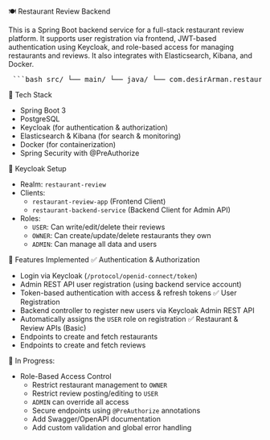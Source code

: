 🍽️ Restaurant Review Backend

This is a Spring Boot backend service for a full-stack restaurant review platform. It supports user registration via frontend, JWT-based authentication using Keycloak, and role-based access for managing restaurants and reviews. It also integrates with Elasticsearch, Kibana, and Docker.

<pre> ```bash src/ └── main/ └── java/ └── com.desirArman.restaurant/ ├── config/ # Keycloak config, security ├── controllers/ # REST API controllers ├── domain/ │ ├── dtos/ # DTOs for API requests/responses │ ├── entities/ # JPA Entities │ └── GeoLocation/ # Embedded location data ├── exceptions/ # Custom exception handling ├── mappers/ # DTO <-> Entity mappers ├── repositories/ # Spring Data JPA Repos └── services/ # Business logic ``` </pre>



🚀 Tech Stack
  - Spring Boot 3
  - PostgreSQL
  - Keycloak (for authentication & authorization)
  - Elasticsearch & Kibana (for search & monitoring)
  - Docker (for containerization)
  - Spring Security with @PreAuthorize

🔐 Keycloak Setup
  - Realm: `restaurant-review`
  - Clients:
    - `restaurant-review-app` (Frontend Client)
    - `restaurant-backend-service` (Backend Client for Admin API)
  - Roles:
    - `USER`: Can write/edit/delete their reviews
    - `OWNER`: Can create/update/delete restaurants they own
    - `ADMIN`: Can manage all data and users
      
🚀 Features Implemented
 ✅ Authentication & Authorization
- Login via Keycloak (`/protocol/openid-connect/token`)
- Admin REST API user registration (using backend service account)
- Token-based authentication with access & refresh tokens
✅ User Registration
- Backend controller to register new users via Keycloak Admin REST API
- Automatically assigns the `USER` role on registration
 ✅ Restaurant & Review APIs (Basic)
- Endpoints to create and fetch restaurants
- Endpoints to create and fetch reviews

🔄 In Progress:
- Role-Based Access Control
  - Restrict restaurant management to `OWNER`
  - Restrict review posting/editing to `USER`
  - `ADMIN` can override all access
  - Secure endpoints using `@PreAuthorize` annotations
  - Add Swagger/OpenAPI documentation
  - Add custom validation and global error handling
 
    
